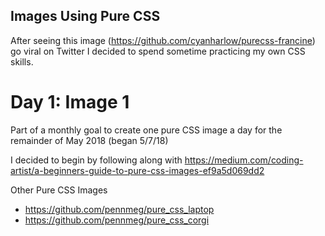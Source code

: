 ## Images Using Pure CSS
After seeing this image (https://github.com/cyanharlow/purecss-francine) go viral on Twitter I decided to spend sometime practicing my own CSS skills.

# Day 1: Image 1
Part of a monthly goal to create one pure CSS image a day for the remainder of May 2018 (began 5/7/18)

I decided to begin by following along with https://medium.com/coding-artist/a-beginners-guide-to-pure-css-images-ef9a5d069dd2

Other Pure CSS Images
* https://github.com/pennmeg/pure_css_laptop
* https://github.com/pennmeg/pure_css_corgi
